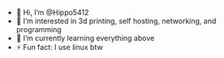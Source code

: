 - 👋 Hi, I’m @Hippo5412
- 👀 I’m interested in 3d printing, self hosting, networking, and programming
- 🌱 I’m currently learning everything above
- ⚡ Fun fact: I use linux btw
<!--- - 💞️ I’m looking to collaborate on ... --->
<!--- - 📫 How to reach me ... --->
<!--- - 😄 Pronouns: ... --->

<!---
Hippo5412/Hippo5412 is a ✨ special ✨ repository because its `README.md` (this file) appears on your GitHub profile.
You can click the Preview link to take a look at your changes.
--->
